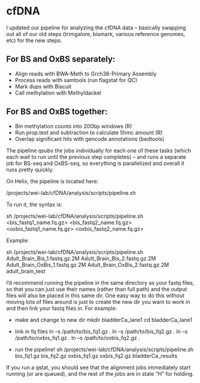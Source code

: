 # cfDNA

I updated our pipeline for analyzing the cfDNA data – basically swapping out all of our old steps (trimgalore, bismark, various reference genomes, etc) for the new steps:

## For BS and OxBS separately:
- Align reads with BWA-Meth to Grch38-Primary Assembly
- Process reads with samtools (run flagstat for QC)
- Mark dups with Biscuit
- Call methylation with Methyldackel
## For BS and OxBS together:
- Bin methylation counts into 200bp windows (R)
- Run prop.test and subtraction to calculate 5hmc amount (R)
- Overlap significant hits with gencode annotations (bedtools)


The pipeline qsubs the jobs individually for each one of these tasks (which each wait to run until the previous step completes) – and runs a separate job for BS-seq and OxBS-seq, so everything is parallelized and overall it runs pretty quickly.

On Helix, the pipeline is located here:

/projects/wei-lab/cfDNA/analysis/scripts/pipeline.sh

To run it, the syntax is:

sh /projects/wei-lab/cfDNA/analysis/scripts/pipeline.sh <bis_fastq1_name.fq.gz> <bis_fastq2_name.fq.gz> <oxbis_fastq1_name.fq.gz> <oxbis_fastq2_name.fq.gz> <outFilePrefix>

Example:

sh /projects/wei-lab/cfDNA/analysis/scripts/pipeline.sh Adult_Brain_Bis_1.fastq.gz.2M Adult_Brain_Bis_2.fastq.gz.2M Adult_Brain_OxBis_1.fastq.gz.2M Adult_Brain_OxBis_2.fastq.gz.2M adult_brain_test


I’d recommend running the pipeline in the same directory as your fastq files, so that you can just use their names (rather than full path) and the output files will also be placed in this same dir. One easy way to do this without moving lots of files around is just to create the new dir you want to work in and then link your fastq files in. For example:

- make and change to new dir
mkdir bladderCa_lane1
cd bladderCa_lane1

- link in fq files
ln –s /path/to/bis_fq1.gz .
ln –s /path/to/bis_fq2.gz .
ln –s /path/to/oxbis_fq1.gz .
ln –s /path/to/oxbis_fq2.gz .

- run the pipeline!
sh /projects/wei-lab/cfDNA/analysis/scripts/pipeline.sh bis_fq1.gz bis_fq2.gz oxbis_fq1.gz oxbis_fq2.gz bladderCa_results

If you run a qstat, you should see that the alignment jobs immediately start running (or are queued), and the rest of the jobs are in state “H” for holding.

